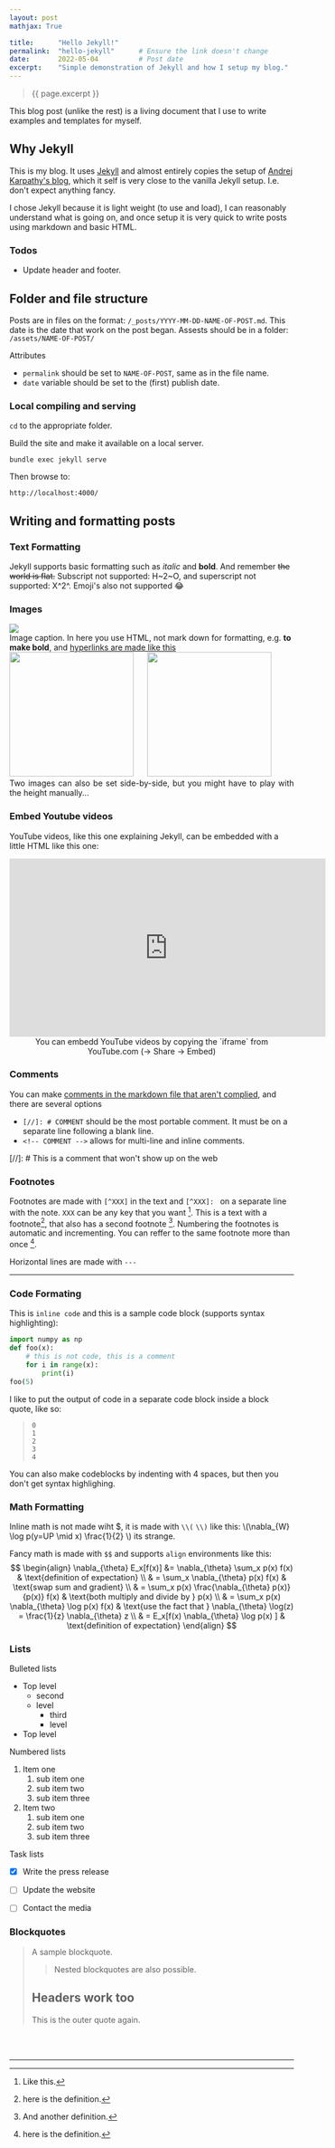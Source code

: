 ```yaml
---
layout: post
mathjax: True

title:      "Hello Jekyll!"
permalink:  "hello-jekyll"      # Ensure the link doesn't change
date:       2022-05-04          # Post date
excerpt:    "Simple demonstration of Jekyll and how I setup my blog."
---
```


> {{ page.excerpt }}
<!-- SHOULD BE IN THE TOP OF EACH POST-->
<!-- TODO: put this into the headder -->

This blog post (unlike the rest) is a living document that I use to write examples and templates for myself.

## <a name="intro"/> Why Jekyll

This is my blog. It uses [Jekyll](http://jekyllrb.com/) and almost entirely copies the setup of [Andrej Karpathy's blog](https://github.com/karpathy/karpathy.github.io), which it self is very close to the vanilla Jekyll setup. I.e. don't expect anything fancy.

I chose Jekyll because it is light weight (to use and load), I can reasonably understand what is going on, and once setup it is very quick to write posts using markdown and basic HTML.

### Todos

* Update header and footer.



## Folder and file structure

Posts are in files on the format: `/_posts/YYYY-MM-DD-NAME-OF-POST.md`. This date is the date that work on the post began.
Assests should be in a folder: `/assets/NAME-OF-POST/`

Attributes

* `permalink` should be set to `NAME-OF-POST`, same as in the file name.
* `date` variable should be set to the (first) publish date.



### Local compiling and serving

`cd` to the appropriate folder.

Build the site and make it available on a local server.

    bundle exec jekyll serve

Then browse to: 

    http://localhost:4000/

<!--### Updating a post -->

## Writing and formatting posts

### Text Formatting
Jekyll supports basic formatting such as _italic_ and **bold**. And remember ~~the world is flat.~~
Subscript not supported: H~2~O, and superscript not supported: X^2^.
Emoji's also not supported :joy:

### Images
<!-- EMBED 1x IMAGE -->
<div class="imgcap">
    <img src="/assets/hello-jekyll/2001 Space Odessey.jpg">
    <div class="thecap">
        Image caption. In here you use HTML, not mark down for formatting, e.g. <b>to make bold</b>, and <a href="https://htmlcheatsheet.com/">hyperlinks are made like this</a>
    </div>
</div>

<!-- EASY COPY FORMAT:
<div class="imgcap">
    <img src="/assets/XXX">
    <div class="thecap">
        XXX
    </div>
</div>
-->

<!-- EMBED 2x IMAGE -->
<div class="imgcap">
<div style="display:inline-block">
    <img src="/assets/hello-jekyll/SpaceX 1128775.png" height="220">
</div>
<div style="display:inline-block; margin-left: 20px;">
    <img src="/assets/hello-jekyll/SpaceX13.jpg" height="220">
</div>
<div class="thecap" style="text-align:justify;">Two images can also be set side-by-side, but you might have to play with the height manually...</div>
</div>


### Embed Youtube videos 
YouTube videos, like this one explaining Jekyll, can be embedded with a little HTML like this one:

<!-- EMBED YOUTUBE -->
<div class="imgcap" style="text-align:center;">
    <iframe width="560" height="315" src="https://www.youtube.com/embed/iWowJBRMtpc" title="YouTube video player" frameborder="0" allow="accelerometer; autoplay; clipboard-write; encrypted-media; gyroscope; picture-in-picture" allowfullscreen></iframe>
    <div class="thecap" > You can embedd YouTube videos by copying the `iframe` from YouTube.com (-> Share -> Embed)
    </div>
</div>


### Comments
You can make [comments in the markdown file that aren't complied](https://stackoverflow.com/questions/4823468/comments-in-markdown), and there are several options
* `[//]: # COMMENT` should be the most portable comment. It must be on a separate line following a blank line.
* `<!-- COMMENT -->` allows for multi-line and inline comments. <!-- HERE! -->

[//]: # This is a comment that won't show up on the web

<!-- This is also a comment.
This is a comment that won't show up in the 
-->

### Footnotes
Footnotes are made with `[^XXX]` in the text and `[^XXX]: ` on a separate line with the note. `XXX` can be any key that you want [^footer3].
This is a text with a footnote[^1], that also has a second footnote [^10].
Numbering the footnotes is automatic and incrementing.
You can reffer to the same footnote more than once [^1].

[^1]: here is the definition.
[^10]: And another definition.
[^footer3]: Like this.

Horizontal lines are made with `---`

---

### Code Formating
This is `inline code` and this is a sample code block (supports syntax highlighting): 

``` py
import numpy as np
def foo(x):
    # this is not code, this is a comment
    for i in range(x):
        print(i)
foo(5)

```

I like to put the output of code in a separate code block inside a block quote, like so:
> ```
> 0
> 1
> 2
> 3
> 4
> ```

You can also make codeblocks by indenting with 4 spaces, but then you don't get syntax highlighing.

### Math Formatting
Inline math is not made wiht $, it is made with `\\(` `\\)` like this:
\\(\nabla_{W} \log p(y=UP \mid x)  \frac{1}{2} \\)
its strange.

Fancy math is made with `$$` and supports `align` environments like this:
$$
\begin{align}
\nabla_{\theta} E_x[f(x)] &= \nabla_{\theta} \sum_x p(x) f(x) & \text{definition of expectation} \\
& = \sum_x \nabla_{\theta} p(x) f(x) & \text{swap sum and gradient} \\
& = \sum_x p(x) \frac{\nabla_{\theta} p(x)}{p(x)} f(x) & \text{both multiply and divide by } p(x) \\
& = \sum_x p(x) \nabla_{\theta} \log p(x) f(x) & \text{use the fact that } \nabla_{\theta} \log(z) = \frac{1}{z} \nabla_{\theta} z \\
& = E_x[f(x) \nabla_{\theta} \log p(x) ] & \text{definition of expectation}
\end{align}
$$


### Lists

Bulleted lists
* Top level
    * second 
    * level
        * third
        * level
* Top level

Numbered lists
1. Item one
   1. sub item one
   2. sub item two
   3. sub item three
2. Item two
   1. sub item one
   2. sub item two
   3. sub item three

Task lists
- [x]  Write the press release
- [ ]  Update the website
- [ ]  Contact the media


### Blockquotes
> A sample blockquote.
>
> >Nested blockquotes are
> >also possible.
>
> ## Headers work too
> This is the outer quote again.



<!-- TODO: Put this in the footer -->
<!-- END EACH POST WITH THIS -->
<br><br>

___